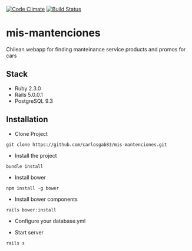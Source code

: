 [![Code Climate](https://lima.codeclimate.com/github/carlosgab83/mis-mantenciones/badges/gpa.svg)](https://lima.codeclimate.com/github/carlosgab83/mis-mantenciones/)
[![Build Status](https://travis-ci.org/carlosgab83/mis-mantenciones.svg?branch=master)](https://travis-ci.org/carlosgab83/mis-mantenciones)

# mis-mantenciones
Chilean webapp for finding manteinance service products and promos for cars

## Stack

* Ruby 2.3.0
* Rails 5.0.0.1
* PostgreSQL 9.3

## Installation
 * Clone Project
 ```
 git clone https://github.com/carlosgab83/mis-mantenciones.git
 ```

 * Install the project
 ```
 bundle install
 ```

 * Install bower
 ```
 npm install -g bower
 ```

 * Install bower components
 ```
 rails bower:install
 ```

* Configure your database.yml

* Start server
 ```
 rails s
 ```

